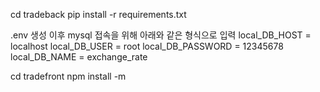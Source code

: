 cd tradeback
pip install -r requirements.txt

.env 생성 이후 mysql 접속을 위해 아래와 같은 형식으로 입력
local_DB_HOST = localhost
local_DB_USER = root
local_DB_PASSWORD = 12345678
local_DB_NAME = exchange_rate

cd tradefront
npm install -m
